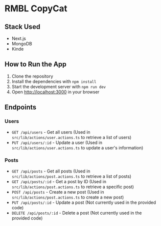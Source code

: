 # RMBL CopyCat

## Stack Used

- Next.js
- MongoDB
- Kinde

## How to Run the App

1. Clone the repository
2. Install the dependencies with `npm install`
3. Start the development server with `npm run dev`
4. Open [http://localhost:3000](http://localhost:3000) in your browser

## Endpoints

### Users

- `GET /api/users` - Get all users (Used in `src/lib/actions/user.actions.ts` to retrieve a list of users)
- `PUT /api/users/:id` - Update a user (Used in `src/lib/actions/user.actions.ts` to update a user's information)

### Posts

- `GET /api/posts` - Get all posts (Used in `src/lib/actions/post.actions.ts` to retrieve a list of posts)
- `GET /api/posts/:id` - Get a post by ID (Used in `src/lib/actions/post.actions.ts` to retrieve a specific post)
- `POST /api/posts` - Create a new post (Used in `src/lib/actions/post.actions.ts` to create a new post)
- `PUT /api/posts/:id` - Update a post (Not currently used in the provided code)
- `DELETE /api/posts/:id` - Delete a post (Not currently used in the provided code)



